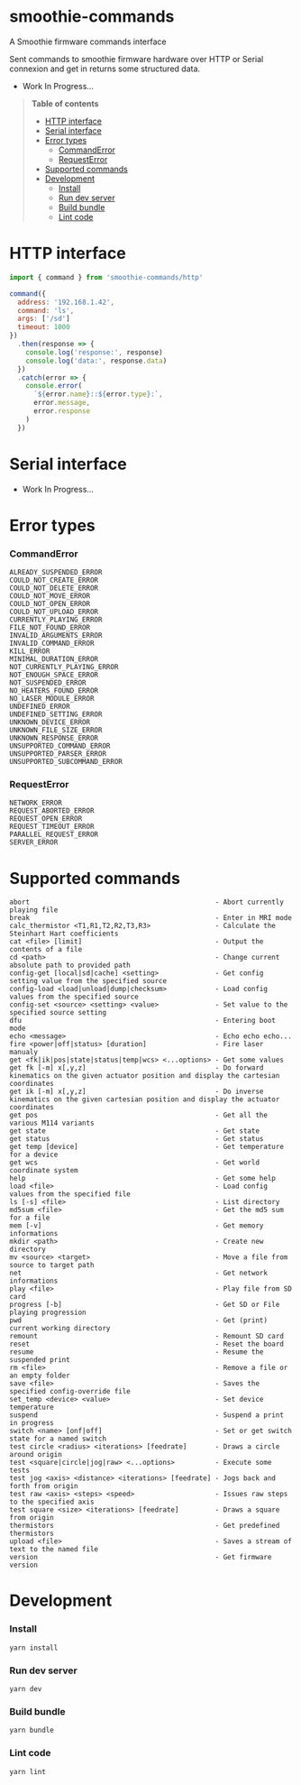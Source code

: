 # smoothie-commands
A Smoothie firmware commands interface

Sent commands to smoothie firmware hardware over HTTP or Serial connexion and get in returns some structured data.

- Work In Progress...

> **Table of contents**
>
> * [HTTP interface](#http-interface)
> * [Serial interface](#serial-interface)
> * [Error types](#error-types)
>     - [CommandError](#commanderror)
>     - [RequestError](#requesterror)
> * [Supported commands](#supported-commands)
> * [Development](#development)
>     - [Install](#install)
>     - [Run dev server](#run-dev-server)
>     - [Build bundle](#build-bundle)
>     - [Lint code](#lint-code)


# HTTP interface
```js
import { command } from 'smoothie-commands/http'

command({
  address: '192.168.1.42',
  command: 'ls',
  args: ['/sd']
  timeout: 1000
})
  .then(response => {
    console.log('response:', response)
    console.log('data:', response.data)
  })
  .catch(error => {
    console.error(
      `${error.name}::${error.type}:`,
      error.message,
      error.response
    )
  })
```

# Serial interface
- Work In Progress...

# Error types
### CommandError
```
ALREADY_SUSPENDED_ERROR
COULD_NOT_CREATE_ERROR
COULD_NOT_DELETE_ERROR
COULD_NOT_MOVE_ERROR
COULD_NOT_OPEN_ERROR
COULD_NOT_UPLOAD_ERROR
CURRENTLY_PLAYING_ERROR
FILE_NOT_FOUND_ERROR
INVALID_ARGUMENTS_ERROR
INVALID_COMMAND_ERROR
KILL_ERROR
MINIMAL_DURATION_ERROR
NOT_CURRENTLY_PLAYING_ERROR
NOT_ENOUGH_SPACE_ERROR
NOT_SUSPENDED_ERROR
NO_HEATERS_FOUND_ERROR
NO_LASER_MODULE_ERROR
UNDEFINED_ERROR
UNDEFINED_SETTING_ERROR
UNKNOWN_DEVICE_ERROR
UNKNOWN_FILE_SIZE_ERROR
UNKNOWN_RESPONSE_ERROR
UNSUPPORTED_COMMAND_ERROR
UNSUPPORTED_PARSER_ERROR
UNSUPPORTED_SUBCOMMAND_ERROR
```

### RequestError
```
NETWORK_ERROR
REQUEST_ABORTED_ERROR
REQUEST_OPEN_ERROR
REQUEST_TIMEOUT_ERROR
PARALLEL_REQUEST_ERROR
SERVER_ERROR
```

# Supported commands
```
abort                                              - Abort currently playing file
break                                              - Enter in MRI mode
calc_thermistor <T1,R1,T2,R2,T3,R3>                - Calculate the Steinhart Hart coefficients
cat <file> [limit]                                 - Output the contents of a file
cd <path>                                          - Change current absolute path to provided path
config-get [local|sd|cache] <setting>              - Get config setting value from the specified source
config-load <load|unload|dump|checksum>            - Load config values from the specified source
config-set <source> <setting> <value>              - Set value to the specified source setting
dfu                                                - Entering boot mode
echo <message>                                     - Echo echo echo...
fire <power|off|status> [duration]                 - Fire laser manualy
get <fk|ik|pos|state|status|temp|wcs> <...options> - Get some values
get fk [-m] x[,y,z]                                - Do forward kinematics on the given actuator position and display the cartesian coordinates
get ik [-m] x[,y,z]                                - Do inverse kinematics on the given cartesian position and display the actuator coordinates
get pos                                            - Get all the various M114 variants
get state                                          - Get state
get status                                         - Get status
get temp [device]                                  - Get temperature for a device
get wcs                                            - Get world coordinate system
help                                               - Get some help
load <file>                                        - Load config values from the specified file
ls [-s] <file>                                     - List directory
md5sum <file>                                      - Get the md5 sum for a file
mem [-v]                                           - Get memory informations
mkdir <path>                                       - Create new directory
mv <source> <target>                               - Move a file from source to target path
net                                                - Get network informations
play <file>                                        - Play file from SD card
progress [-b]                                      - Get SD or File playing progression
pwd                                                - Get (print) current working directory
remount                                            - Remount SD card
reset                                              - Reset the board
resume                                             - Resume the suspended print
rm <file>                                          - Remove a file or an empty folder
save <file>                                        - Saves the specified config-override file
set_temp <device> <value>                          - Set device temperature
suspend                                            - Suspend a print in progress
switch <name> [onf|off]                            - Set or get switch state for a named switch
test circle <radius> <iterations> [feedrate]       - Draws a circle around origin
test <square|circle|jog|raw> <...options>          - Execute some tests
test jog <axis> <distance> <iterations> [feedrate] - Jogs back and forth from origin
test raw <axis> <steps> <speed>                    - Issues raw steps to the specified axis
test square <size> <iterations> [feedrate]         - Draws a square from origin
thermistors                                        - Get predefined thermistors
upload <file>                                      - Saves a stream of text to the named file
version                                            - Get firmware version
```

# Development

### Install
`yarn install`

### Run dev server
`yarn dev`

### Build bundle
`yarn bundle`

### Lint code
`yarn lint`
